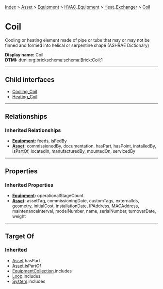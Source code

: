 [Index](../../../../../index.md) > [Asset](../../../../Asset.md) > [Equipment](../../../Equipment.md) > [HVAC_Equipment](../../HVAC_Equipment.md) > [Heat_Exchanger](../Heat_Exchanger.md) > [Coil](#)
# Coil

Cooling or heating element made of pipe or tube that may or may not be finned and formed into helical or serpentine shape (ASHRAE Dictionary)


**Display name:** Coil<br />
**DTMI:** dtmi:org:brickschema:schema:Brick:Coil;1

---

## Child interfaces
* [Cooling_Coil](Cooling_Coil/Cooling_Coil.md)
* [Heating_Coil](Heating_Coil/Heating_Coil.md)

---

## Relationships

### Inherited Relationships
* **[Equipment](../../../Equipment.md):** feeds, isFedBy
* **[Asset](../../../../Asset.md):** commissionedBy, documentation, hasPart, hasPoint, installedBy, isPartOf, locatedIn, manufacturedBy, mountedOn, servicedBy

---

## Properties

### Inherited Properties
* **[Equipment](../../../Equipment.md):** operationalStageCount
* **[Asset](../../../../Asset.md):** assetTag, commissioningDate, customTags, externalIds, geometry, initialCost, installationDate, IPAddress, MACAddress, maintenanceInterval, modelNumber, name, serialNumber, turnoverDate, weight

---

## Target Of
### Inherited
* [Asset](../../../../Asset.md).hasPart
* [Asset](../../../../Asset.md).isPartOf
* [EquipmentCollection](../../../../../Collection/EquipmentCollection.md).includes
* [Loop](../../../../../Collection/Loop/Loop.md).includes
* [System](../../../../../Collection/System/System.md).includes
